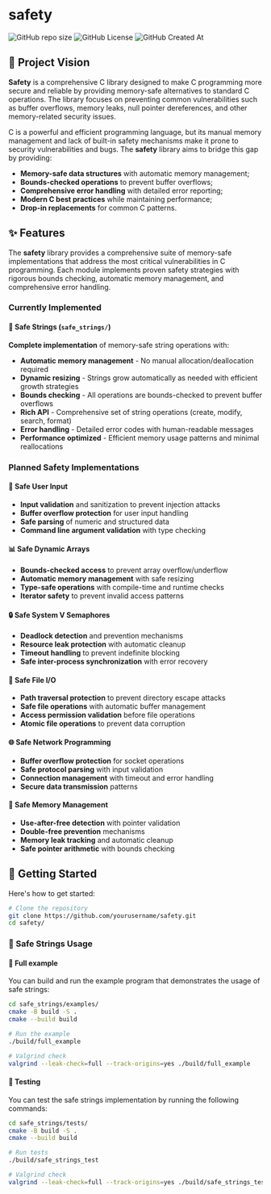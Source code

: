 # safety

![GitHub repo size](https://img.shields.io/github/repo-size/AntonioBerna/safety)
![GitHub License](https://img.shields.io/github/license/AntonioBerna/safety)
![GitHub Created At](https://img.shields.io/github/created-at/antonioberna/safety)

## 🎯 Project Vision

**Safety** is a comprehensive C library designed to make C programming more secure and reliable by providing memory-safe alternatives to standard C operations.
The library focuses on preventing common vulnerabilities such as buffer overflows, memory leaks, null pointer dereferences, and other memory-related security issues.

C is a powerful and efficient programming language, but its manual memory management and lack of built-in safety mechanisms make it prone to security vulnerabilities and bugs.
The **safety** library aims to bridge this gap by providing:

- **Memory-safe data structures** with automatic memory management;
- **Bounds-checked operations** to prevent buffer overflows;
- **Comprehensive error handling** with detailed error reporting;
- **Modern C best practices** while maintaining performance;
- **Drop-in replacements** for common C patterns.

## ✨ Features

The **safety** library provides a comprehensive suite of memory-safe implementations that address the most critical vulnerabilities in C programming.
Each module implements proven safety strategies with rigorous bounds checking, automatic memory management, and comprehensive error handling.

### Currently Implemented

#### 🧵 Safe Strings (`safe_strings/`)
**Complete implementation** of memory-safe string operations with:
- **Automatic memory management** - No manual allocation/deallocation required
- **Dynamic resizing** - Strings grow automatically as needed with efficient growth strategies
- **Bounds checking** - All operations are bounds-checked to prevent buffer overflows
- **Rich API** - Comprehensive set of string operations (create, modify, search, format)
- **Error handling** - Detailed error codes with human-readable messages
- **Performance optimized** - Efficient memory usage patterns and minimal reallocations

### Planned Safety Implementations

#### 🔐 Safe User Input
- **Input validation** and sanitization to prevent injection attacks
- **Buffer overflow protection** for user input handling
- **Safe parsing** of numeric and structured data
- **Command line argument validation** with type checking

#### 📊 Safe Dynamic Arrays
- **Bounds-checked access** to prevent array overflow/underflow
- **Automatic memory management** with safe resizing
- **Type-safe operations** with compile-time and runtime checks
- **Iterator safety** to prevent invalid access patterns

#### 🔒 Safe System V Semaphores
- **Deadlock detection** and prevention mechanisms
- **Resource leak protection** with automatic cleanup
- **Timeout handling** to prevent indefinite blocking
- **Safe inter-process synchronization** with error recovery

#### 📁 Safe File I/O
- **Path traversal protection** to prevent directory escape attacks
- **Safe file operations** with automatic buffer management
- **Access permission validation** before file operations
- **Atomic file operations** to prevent data corruption

#### 🌐 Safe Network Programming
- **Buffer overflow protection** for socket operations
- **Safe protocol parsing** with input validation
- **Connection management** with timeout and error handling
- **Secure data transmission** patterns

#### 💾 Safe Memory Management
- **Use-after-free detection** with pointer validation
- **Double-free prevention** mechanisms
- **Memory leak tracking** and automatic cleanup
- **Safe pointer arithmetic** with bounds checking

## 🚀 Getting Started

Here's how to get started:

```bash
# Clone the repository
git clone https://github.com/yourusername/safety.git
cd safety/
```

### 🧵 Safe Strings Usage

#### :memo: Full example

You can build and run the example program that demonstrates the usage of safe strings:

```bash
cd safe_strings/examples/
cmake -B build -S .
cmake --build build

# Run the example
./build/full_example

# Valgrind check
valgrind --leak-check=full --track-origins=yes ./build/full_example
```

#### :test_tube: Testing

You can test the safe strings implementation by running the following commands:

```bash
cd safe_strings/tests/
cmake -B build -S .
cmake --build build

# Run tests
./build/safe_strings_test

# Valgrind check
valgrind --leak-check=full --track-origins=yes ./build/safe_strings_test
```
